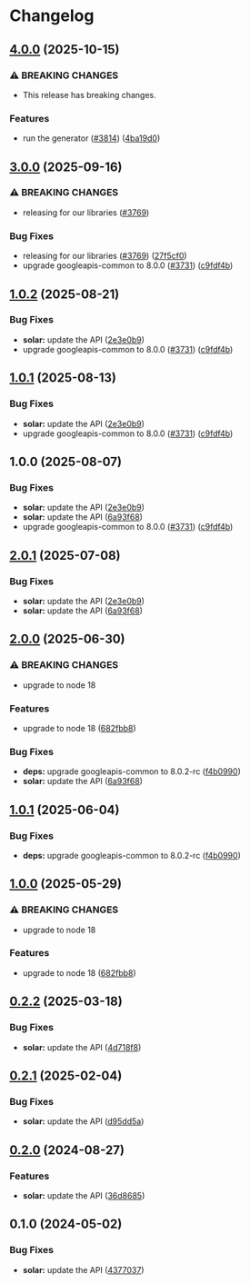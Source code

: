 # Changelog

## [4.0.0](https://github.com/googleapis/google-api-nodejs-client/compare/solar-v3.0.0...solar-v4.0.0) (2025-10-15)


### ⚠ BREAKING CHANGES

* This release has breaking changes.

### Features

* run the generator ([#3814](https://github.com/googleapis/google-api-nodejs-client/issues/3814)) ([4ba19d0](https://github.com/googleapis/google-api-nodejs-client/commit/4ba19d068b2b8deb28d773ebc6a3418f5e4a7162))

## [3.0.0](https://github.com/googleapis/google-api-nodejs-client/compare/solar-v2.0.1...solar-v3.0.0) (2025-09-16)


### ⚠ BREAKING CHANGES

* releasing for our libraries ([#3769](https://github.com/googleapis/google-api-nodejs-client/issues/3769))

### Bug Fixes

* releasing for our libraries ([#3769](https://github.com/googleapis/google-api-nodejs-client/issues/3769)) ([27f5cf0](https://github.com/googleapis/google-api-nodejs-client/commit/27f5cf0a0190a5e8e8bf970f7a7cf77c409f093e))
* upgrade googleapis-common to 8.0.0  ([#3731](https://github.com/googleapis/google-api-nodejs-client/issues/3731)) ([c9fdf4b](https://github.com/googleapis/google-api-nodejs-client/commit/c9fdf4b34d6c9bcf608eee35dd281d4680be9797))

## [1.0.2](https://github.com/googleapis/google-api-nodejs-client/compare/solar-v1.0.1...solar-v1.0.2) (2025-08-21)


### Bug Fixes

* **solar:** update the API ([2e3e0b9](https://github.com/googleapis/google-api-nodejs-client/commit/2e3e0b98179042e889bb842039ebdb4448b0ae22))
* upgrade googleapis-common to 8.0.0  ([#3731](https://github.com/googleapis/google-api-nodejs-client/issues/3731)) ([c9fdf4b](https://github.com/googleapis/google-api-nodejs-client/commit/c9fdf4b34d6c9bcf608eee35dd281d4680be9797))

## [1.0.1](https://github.com/googleapis/google-api-nodejs-client/compare/solar-v1.0.0...solar-v1.0.1) (2025-08-13)


### Bug Fixes

* **solar:** update the API ([2e3e0b9](https://github.com/googleapis/google-api-nodejs-client/commit/2e3e0b98179042e889bb842039ebdb4448b0ae22))
* upgrade googleapis-common to 8.0.0  ([#3731](https://github.com/googleapis/google-api-nodejs-client/issues/3731)) ([c9fdf4b](https://github.com/googleapis/google-api-nodejs-client/commit/c9fdf4b34d6c9bcf608eee35dd281d4680be9797))

## 1.0.0 (2025-08-07)


### Bug Fixes

* **solar:** update the API ([2e3e0b9](https://github.com/googleapis/google-api-nodejs-client/commit/2e3e0b98179042e889bb842039ebdb4448b0ae22))
* **solar:** update the API ([6a93f68](https://github.com/googleapis/google-api-nodejs-client/commit/6a93f682ff13cfec9e105ed00011d851116063ea))
* upgrade googleapis-common to 8.0.0  ([#3731](https://github.com/googleapis/google-api-nodejs-client/issues/3731)) ([c9fdf4b](https://github.com/googleapis/google-api-nodejs-client/commit/c9fdf4b34d6c9bcf608eee35dd281d4680be9797))

## [2.0.1](https://github.com/googleapis/google-api-nodejs-client/compare/solar-v2.0.0...solar-v2.0.1) (2025-07-08)


### Bug Fixes

* **solar:** update the API ([2e3e0b9](https://github.com/googleapis/google-api-nodejs-client/commit/2e3e0b98179042e889bb842039ebdb4448b0ae22))
* **solar:** update the API ([6a93f68](https://github.com/googleapis/google-api-nodejs-client/commit/6a93f682ff13cfec9e105ed00011d851116063ea))

## [2.0.0](https://github.com/googleapis/google-api-nodejs-client/compare/solar-v1.0.1...solar-v2.0.0) (2025-06-30)


### ⚠ BREAKING CHANGES

* upgrade to node 18

### Features

* upgrade to node 18 ([682fbb8](https://github.com/googleapis/google-api-nodejs-client/commit/682fbb869189ae92b3e9a194d37d0548af0c1f92))


### Bug Fixes

* **deps:** upgrade googleapis-common to 8.0.2-rc ([f4b0990](https://github.com/googleapis/google-api-nodejs-client/commit/f4b099071040cfbcfe4a2e7d487d45ee93b369e0))
* **solar:** update the API ([6a93f68](https://github.com/googleapis/google-api-nodejs-client/commit/6a93f682ff13cfec9e105ed00011d851116063ea))

## [1.0.1](https://github.com/googleapis/google-api-nodejs-client/compare/solar-v1.0.0...solar-v1.0.1) (2025-06-04)


### Bug Fixes

* **deps:** upgrade googleapis-common to 8.0.2-rc ([f4b0990](https://github.com/googleapis/google-api-nodejs-client/commit/f4b099071040cfbcfe4a2e7d487d45ee93b369e0))

## [1.0.0](https://github.com/googleapis/google-api-nodejs-client/compare/solar-v0.2.2...solar-v1.0.0) (2025-05-29)


### ⚠ BREAKING CHANGES

* upgrade to node 18

### Features

* upgrade to node 18 ([682fbb8](https://github.com/googleapis/google-api-nodejs-client/commit/682fbb869189ae92b3e9a194d37d0548af0c1f92))

## [0.2.2](https://github.com/googleapis/google-api-nodejs-client/compare/solar-v0.2.1...solar-v0.2.2) (2025-03-18)


### Bug Fixes

* **solar:** update the API ([4d718f8](https://github.com/googleapis/google-api-nodejs-client/commit/4d718f85abc0dfa13a894c8b10c31a34b64bbaa6))

## [0.2.1](https://github.com/googleapis/google-api-nodejs-client/compare/solar-v0.2.0...solar-v0.2.1) (2025-02-04)


### Bug Fixes

* **solar:** update the API ([d95dd5a](https://github.com/googleapis/google-api-nodejs-client/commit/d95dd5aca06932cd333dd167c835773b6b383f13))

## [0.2.0](https://github.com/googleapis/google-api-nodejs-client/compare/solar-v0.1.0...solar-v0.2.0) (2024-08-27)


### Features

* **solar:** update the API ([36d8685](https://github.com/googleapis/google-api-nodejs-client/commit/36d868518c22daaf01b43b26d4ec4dc6e5666e90))

## 0.1.0 (2024-05-02)


### Bug Fixes

* **solar:** update the API ([4377037](https://github.com/googleapis/google-api-nodejs-client/commit/4377037197348f7908f9c0a5937d2acd938ba2e5))
